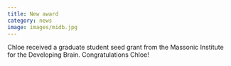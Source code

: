```yaml
---
title: New award
category: news
image: images/midb.jpg
---
```


Chloe received a graduate student seed grant from the Massonic Institute for the Developing Brain. Congratulations Chloe!